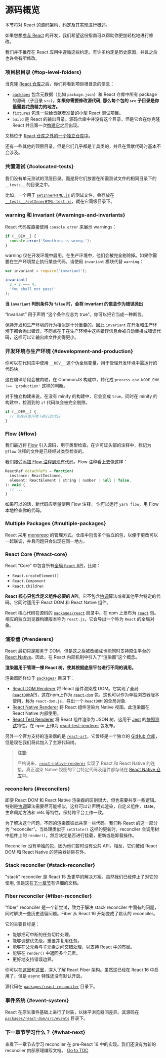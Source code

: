 
# 源码概览


本节将对 React 的源码架构，约定及其实现进行概述。

如果您想[参与 React](./how-to-contribute.html) 的开发，我们希望这份指南可以帮助你更加轻松地进行修改。

我们并不推荐在 React 应用中遵循这些约定。有许多约定是历史原因，并且之后也许会有所修改。

### 项目根目录 {#top-level-folders}

当克隆 [React 仓库](https://github.com/facebook/react)之后，你们将看到项目根目录的信息：

* [`packages`](https://github.com/facebook/react/tree/main/packages) 包含元数据（比如 `package.json`）和 React 仓库中所有 package 的源码（子目录 `src`）。**如果你需要修改源代码, 那么每个包的 `src` 子目录是你最需要花费精力的地方。**
* [`fixtures`](https://github.com/facebook/react/tree/main/fixtures) 包含一些给贡献者准备的小型 React 测试项目。
* `build` 是 React 的输出目录。源码仓库中并没有这个目录，但是它会在你克隆 React 并且第一次[构建它](./how-to-contribute.html#development-workflow)之后出现。

文档位于 [React 仓库之外的一个独立仓库中](https://github.com/reactjs/reactjs.org)。

还有一些其他的顶层目录，但是它们几乎都是工具类的，并且在贡献代码时基本不会涉及。

### 共置测试 {#colocated-tests}

我们没有单元测试的顶层目录。而是将它们放置在所需测试文件的相同目录下的 `__tests__` 的目录之中。

比如，一个用于 [`setInnerHTML.js`](https://github.com/facebook/react/blob/87724bd87506325fcaf2648c70fc1f43411a87be/src/renderers/dom/client/utils/setInnerHTML.js) 的测试文件，会存放在 [`__tests__/setInnerHTML-test.js`](https://github.com/facebook/react/blob/87724bd87506325fcaf2648c70fc1f43411a87be/src/renderers/dom/client/utils/__tests__/setInnerHTML-test.js)，就在它同级目录下。

### warning 和 invariant {#warnings-and-invariants}

React 代码库直接使用 `console.error` 来展示 warnings：

```js
if (__DEV__) {
  console.error('Something is wrong.');
}
```

warning 仅在开发环境中启用。在生产环境中，他们会被完全剔除掉。如果你需要在生产环境禁止执行某些代码，请使用 `invariant` 模块代替 `warning`：

```js
var invariant = require('invariant');

invariant(
  2 + 2 === 4,
  'You shall not pass!'
);
```

**当 `invariant` 判别条件为 `false` 时，会将 invariant 的信息作为错误抛出**

“Invariant” 用于声明 “这个条件应总为 true”。你可以把它当成一种断言。

保持开发和生产环境的行为相似是十分重要的，因此 `invariant` 在开发和生产环境下都会抛出错误。不同点在于在生产环境中这些错误信息会被自动替换成错误代码，这样可以让输出库文件变得更小。

### 开发环境与生产环境 {#development-and-production}

你可以在代码库中使用 `__DEV__` 这个伪全局变量，用于管理开发环境中需运行的代码块

这在编译阶段会被内联，在 CommonJS 构建中，转化成 `process.env.NODE_ENV !== 'production'` 这样的判断。

对于独立构建来说，在没有 minify 的构建中，它会变成 `true`，同时在 minify 的构建中，检测到的 `if` 代码块会被完全剔除。

```js
if (__DEV__) {
  // 仅在开发环境下执行的代码
}
```

### Flow {#flow}

我们最近将 [Flow](https://flow.org/) 引入源码，用于类型检查。在许可证头部的注释中，标记为 `@flow` 注释的文件是已经经过类型检查的。

我们接受[添加 Flow 注释到现有代码](https://github.com/facebook/react/pull/7600/files)。Flow 注释看上去像这样：

```js
ReactRef.detachRefs = function(
  instance: ReactInstance,
  element: ReactElement | string | number | null | false,
): void {
  // ...
}
```

如果可以的话，新代码应尽量使用 Flow 注释。
你可以运行 `yarn flow`，用 Flow 本地检查你的代码。

### Multiple Packages {#multiple-packages}

React 采用 [monorepo](https://danluu.com/monorepo/) 的管理方式。仓库中包含多个独立的包，以便于更改可以一起联调，并且问题只会出现在同一地方。

### React Core {#react-core}

React “Core” 中包含所有[全局 `React` API](./react-api.html#react)，比如：

* `React.createElement()`
* `React.Component`
* `React.Children`

**React 核心只包含定义组件必要的 API**。它不包含[协调](./reconciliation.html)算法或者其他平台特定的代码。它同时适用于 React DOM 和 React Native 组件。

React 核心代码在源码的 [`packages/react`](https://github.com/facebook/react/tree/main/packages/react) 目录中。在 npm 上发布为 [`react`](https://www.npmjs.com/package/react) 包。相应的独立浏览器构建版本称为 `react.js`，它会导出一个称为 `React` 的全局对象。

### 渲染器 {#renderers}

React 最初只是服务于 DOM，但是这之后被改编成也能同时支持原生平台的 [React Native](https://reactnative.dev/)。因此，在 React 内部机制中引入了“渲染器”这个概念。

**渲染器用于管理一棵 React 树，使其根据底层平台进行不同的调用。**

渲染器同样位于 [`packages/`](https://github.com/facebook/react/tree/main/packages/) 目录下：

* [React DOM Renderer](https://github.com/facebook/react/tree/main/packages/react-dom) 将 React 组件渲染成 DOM。它实现了全局 [`ReactDOM`API](./react-dom.html)，这在npm上作为 [`react-dom`](https://www.npmjs.com/package/react-dom) 包。这也可以作为单独浏览器版本使用，称为 `react-dom.js`，导出一个 `ReactDOM` 的全局对象.
* [React Native Renderer](https://github.com/facebook/react/tree/main/packages/react-native-renderer) 将 React 组件渲染为 Native 视图。此渲染器在 React Native 内部使用。
* [React Test Renderer](https://github.com/facebook/react/tree/main/packages/react-test-renderer) 将 React 组件渲染为 JSON 树。这用于 [Jest](https://facebook.github.io/jest) 的[快照测试](https://facebook.github.io/jest/blog/2016/07/27/jest-14.html)特性。在 npm 上作为 [react-test-renderer](https://www.npmjs.com/package/react-test-renderer) 包发布。

另外一个官方支持的渲染器的是 [`react-art`](https://github.com/facebook/react/tree/main/packages/react-art)。它曾经是一个独立的 [GitHub 仓库](https://github.com/reactjs/react-art)，但是现在我们将此加入了主源代码树。

>**注意:**
>
>严格说来，[`react-native-renderer`](https://github.com/facebook/react/tree/main/packages/react-native-renderer) 实现了 React 和 React Native 的连接。真正渲染 Native 视图的平台特定代码及组件都存储在 [React Native 仓库](https://github.com/facebook/react-native)中。

### reconcilers {#reconcilers}

即便 React DOM 和 React Native 渲染器的区别很大，但也需要共享一些逻辑。特别是[协调](./reconciliation.html)算法需要尽可能相似，这样可以让声明式渲染，自定义组件，state，生命周期方法和 refs 等特性，保持跨平台工作一致。

为了解决这个问题，不同的渲染器彼此共享一些代码。我们称 React 的这一部分为 “reconciler”。当处理类似于 `setState()` 这样的更新时，reconciler 会调用树中组件上的 `render()`，然后决定是否进行挂载，更新或是卸载操作。

Reconciler 没有单独的包，因为他们暂时没有公共 API。相反，它们被如 React DOM 和 React Native 的渲染器排除在外。

### Stack reconciler {#stack-reconciler}

"stack" reconciler 是 React 15 及更早的解决方案。虽然我们已经停止了对它的使用, 但是这在[下一章节](./implementation-notes.html)有详细的文档。

### Fiber reconciler {#fiber-reconciler}

"fiber" reconciler 是一个新尝试，致力于解决 stack reconciler 中固有的问题，同时解决一些历史遗留问题。Fiber 从 React 16 开始变成了默认的 reconciler。

它的主要目标是：

* 能够把可中断的任务切片处理。
* 能够调整优先级，重置并复用任务。
* 能够在父元素与子元素之间交错处理，以支持 React 中的布局。
* 能够在 `render()` 中返回多个元素。
* 更好地支持错误边界。

你可以在[这里](https://github.com/acdlite/react-fiber-architecture)和[这里](https://medium.com/react-in-depth/inside-fiber-in-depth-overview-of-the-new-reconciliation-algorithm-in-react-e1c04700ef6e)，深入了解 React Fiber 架构。虽然这已经在 React 16 中启用了，但是 async 特性还没有默认开启。

源代码在 [`packages/react-reconciler`](https://github.com/facebook/react/tree/main/packages/react-reconciler) 目录下。

### 事件系统 {#event-system}

React 在原生事件基础上进行了封装，以抹平浏览器间差异。其源码在 [`packages/react-dom/src/events`](https://github.com/facebook/react/tree/main/packages/react-dom/src/events) 目录下。

### 下一章节学习什么？ {#what-next}

查看下一章节去学习 reconciler 在 pre-React 16 中的实现。我们还没有为新的 reconciler 内部原理编写文档。
<span style="float: footnote;"><a href="./index.html#toc">Go to TOC</a></span>
